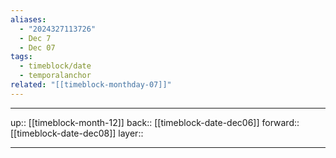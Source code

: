 ```yaml
---
aliases:
  - "2024327113726"
  - Dec 7
  - Dec 07
tags:
  - timeblock/date
  - temporalanchor
related: "[[timeblock-monthday-07]]"
---
```




***

up:: [[timeblock-month-12]]
back:: [[timeblock-date-dec06]]
forward:: [[timeblock-date-dec08]]
layer:: 

***

